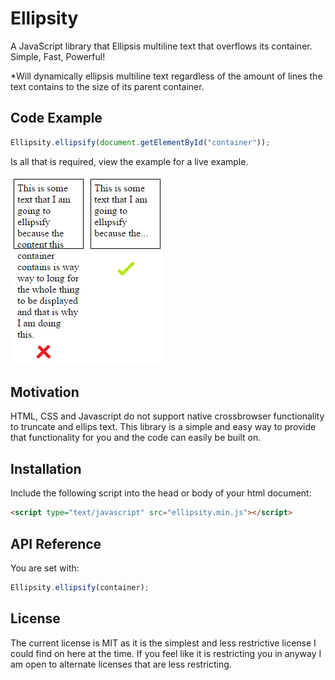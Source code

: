 # Ellipsity
A JavaScript library that Ellipsis multiline text that overflows its container. Simple, Fast, Powerful!

*Will dynamically ellipsis multiline text regardless of the amount of lines the text contains to the size of its parent container.

## Code Example
```javascript
Ellipsity.ellipsify(document.getElementById("container"));
```

Is all that is required, view the example for a live example.

![Alt text](example.png?raw=true "Ellips Example")

## Motivation
HTML, CSS and Javascript do not support native crossbrowser functionality to truncate and ellips text. This library is a simple and easy way to provide that functionality for you and the code can easily be built on.

## Installation
Include the following script into the head or body of your html document:
```html
<script type="text/javascript" src="ellipsity.min.js"></script>
```

## API Reference
You are set with: 
```javascript
Ellipsity.ellipsify(container);
```

## License
The current license is MIT as it is the simplest and less restrictive license I could find on here at the time. If you feel like it is restricting you in anyway I am open to alternate licenses that are less restricting.
